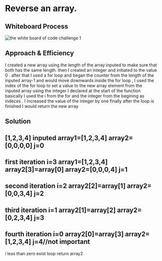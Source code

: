 # Reverse an array.

## Whiteboard Process
![the white board of code challenge 1](https://i.ibb.co/286rn3h/Whiteboard-1.png)

## Approach & Efficiency
I created a new array using the length of the array inputed to make sure that both has the same length.
then I created an integer and initiated to the value 0 .
after that I used a for loop and began the counter from the length of the inputed array-1 and would move downwards
inside the for loop , I used the index of the for loop to set a value to the new array element from the inputed array using the integer I declared at the start of the function 
basically I used the i from the for and the integer from the begining as indeces .
I increased the value of the integer by one 
finally after the loop is finished 
I would return the new array
## Solution
[1,2,3,4] inputed
array1=[1,2,3,4]
array2=[0,0,0,0]
j=0
--------------------
first iteration i=3
array1=[1,2,3,4]
array2[3]=array[0]
array2=[0,0,0,4]
j=1
---------------------
second iteration i=2
array2[2]=array[1]
array2=[0,0,3,4]
j=2
-------------------------
third iteration i=1
array2[1]=array[2]
array2=[0,2,3,4]
j=3
-------------------------
fourth iteration i=0
array2[0]=array[3]
array2=[1,2,3,4]
j=4//not important
---------------------
i less than zero 
exist loop
return array2




